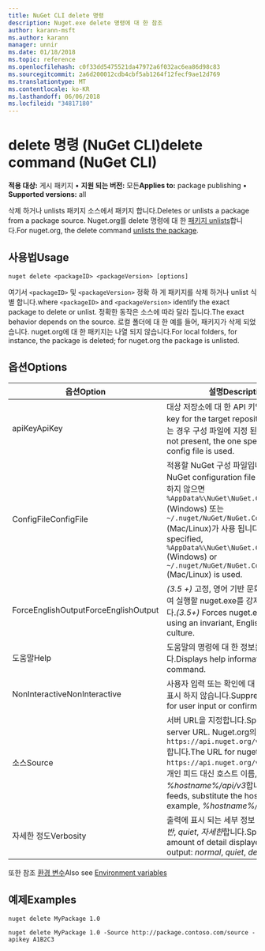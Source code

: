 ```yaml
---
title: NuGet CLI delete 명령
description: Nuget.exe delete 명령에 대 한 참조
author: karann-msft
ms.author: karann
manager: unnir
ms.date: 01/18/2018
ms.topic: reference
ms.openlocfilehash: c0f33dd5475521da47972a6f032ac6ea86d98c83
ms.sourcegitcommit: 2a6d200012cdb4cbf5ab1264f12fecf9ae12d769
ms.translationtype: MT
ms.contentlocale: ko-KR
ms.lasthandoff: 06/06/2018
ms.locfileid: "34817180"
---
```

# <a name="delete-command-nuget-cli"></a><span data-ttu-id="13c58-103">delete 명령 (NuGet CLI)</span><span class="sxs-lookup"><span data-stu-id="13c58-103">delete command (NuGet CLI)</span></span>

<span data-ttu-id="13c58-104">**적용 대상:** 게시 패키지 &bullet; **지원 되는 버전:** 모든</span><span class="sxs-lookup"><span data-stu-id="13c58-104">**Applies to:** package publishing &bullet; **Supported versions:** all</span></span>

<span data-ttu-id="13c58-105">삭제 하거나 unlists 패키지 소스에서 패키지 합니다.</span><span class="sxs-lookup"><span data-stu-id="13c58-105">Deletes or unlists a package from a package source.</span></span> <span data-ttu-id="13c58-106">Nuget.org를 delete 명령에 대 한 [패키지 unlists](../policies/deleting-packages.md)합니다.</span><span class="sxs-lookup"><span data-stu-id="13c58-106">For nuget.org, the delete command [unlists the package](../policies/deleting-packages.md).</span></span>

## <a name="usage"></a><span data-ttu-id="13c58-107">사용법</span><span class="sxs-lookup"><span data-stu-id="13c58-107">Usage</span></span>

```cli
nuget delete <packageID> <packageVersion> [options]
```

<span data-ttu-id="13c58-108">여기서 `<packageID>` 및 `<packageVersion>` 정확 하 게 패키지를 삭제 하거나 unlist 식별 합니다.</span><span class="sxs-lookup"><span data-stu-id="13c58-108">where `<packageID>` and `<packageVersion>` identify the exact package to delete or unlist.</span></span> <span data-ttu-id="13c58-109">정확한 동작은 소스에 따라 달라 집니다.</span><span class="sxs-lookup"><span data-stu-id="13c58-109">The exact behavior depends on the source.</span></span> <span data-ttu-id="13c58-110">로컬 폴더에 대 한 예를 들어, 패키지가 삭제 되었습니다. nuget.org에 대 한 패키지는 나열 되지 않습니다.</span><span class="sxs-lookup"><span data-stu-id="13c58-110">For local folders, for instance, the package is deleted; for nuget.org the package is unlisted.</span></span>

## <a name="options"></a><span data-ttu-id="13c58-111">옵션</span><span class="sxs-lookup"><span data-stu-id="13c58-111">Options</span></span>

| <span data-ttu-id="13c58-112">옵션</span><span class="sxs-lookup"><span data-stu-id="13c58-112">Option</span></span> | <span data-ttu-id="13c58-113">설명</span><span class="sxs-lookup"><span data-stu-id="13c58-113">Description</span></span> |
| --- | --- |
| <span data-ttu-id="13c58-114">apiKey</span><span class="sxs-lookup"><span data-stu-id="13c58-114">ApiKey</span></span> | <span data-ttu-id="13c58-115">대상 저장소에 대 한 API 키입니다.</span><span class="sxs-lookup"><span data-stu-id="13c58-115">The API key for the target repository.</span></span> <span data-ttu-id="13c58-116">래퍼가 없는 경우 구성 파일에 지정 된 사용 됩니다.</span><span class="sxs-lookup"><span data-stu-id="13c58-116">If not present, the one specified in the config file is used.</span></span> |
| <span data-ttu-id="13c58-117">ConfigFile</span><span class="sxs-lookup"><span data-stu-id="13c58-117">ConfigFile</span></span> | <span data-ttu-id="13c58-118">적용할 NuGet 구성 파일입니다.</span><span class="sxs-lookup"><span data-stu-id="13c58-118">The NuGet configuration file to apply.</span></span> <span data-ttu-id="13c58-119">지정 하지 않으면 `%AppData%\NuGet\NuGet.Config` (Windows) 또는 `~/.nuget/NuGet/NuGet.Config` (Mac/Linux)가 사용 됩니다.</span><span class="sxs-lookup"><span data-stu-id="13c58-119">If not specified, `%AppData%\NuGet\NuGet.Config` (Windows) or `~/.nuget/NuGet/NuGet.Config` (Mac/Linux) is used.</span></span>|
| <span data-ttu-id="13c58-120">ForceEnglishOutput</span><span class="sxs-lookup"><span data-stu-id="13c58-120">ForceEnglishOutput</span></span> | <span data-ttu-id="13c58-121">*(3.5 +)*  고정, 영어 기반 문화권을 사용 하 여 실행할 nuget.exe를 강제로 수행 합니다.</span><span class="sxs-lookup"><span data-stu-id="13c58-121">*(3.5+)* Forces nuget.exe to run using an invariant, English-based culture.</span></span> |
| <span data-ttu-id="13c58-122">도움말</span><span class="sxs-lookup"><span data-stu-id="13c58-122">Help</span></span> | <span data-ttu-id="13c58-123">도움말의 명령에 대 한 정보를 표시 합니다.</span><span class="sxs-lookup"><span data-stu-id="13c58-123">Displays help information for the command.</span></span> |
| <span data-ttu-id="13c58-124">NonInteractive</span><span class="sxs-lookup"><span data-stu-id="13c58-124">NonInteractive</span></span> | <span data-ttu-id="13c58-125">사용자 입력 또는 확인에 대 한 프롬프트를 표시 하지 않습니다.</span><span class="sxs-lookup"><span data-stu-id="13c58-125">Suppresses prompts for user input or confirmations.</span></span> |
| <span data-ttu-id="13c58-126">소스</span><span class="sxs-lookup"><span data-stu-id="13c58-126">Source</span></span> | <span data-ttu-id="13c58-127">서버 URL을 지정합니다.</span><span class="sxs-lookup"><span data-stu-id="13c58-127">Specifies the server URL.</span></span> <span data-ttu-id="13c58-128">Nuget.org의 URL은 `https://api.nuget.org/v3/index.json`합니다.</span><span class="sxs-lookup"><span data-stu-id="13c58-128">The URL for nuget.org is `https://api.nuget.org/v3/index.json`.</span></span> <span data-ttu-id="13c58-129">개인 피드 대신 호스트 이름, 예를 들어 *%hostname%/api/v3*합니다.</span><span class="sxs-lookup"><span data-stu-id="13c58-129">For private feeds, substitute the host name, for example, *%hostname%/api/v3*.</span></span> |
| <span data-ttu-id="13c58-130">자세한 정도</span><span class="sxs-lookup"><span data-stu-id="13c58-130">Verbosity</span></span> | <span data-ttu-id="13c58-131">출력에 표시 되는 세부 정보 수준을 지정: *일반*, *quiet*, *자세한*합니다.</span><span class="sxs-lookup"><span data-stu-id="13c58-131">Specifies the amount of detail displayed in the output: *normal*, *quiet*, *detailed*.</span></span> |

<span data-ttu-id="13c58-132">또한 참조 [환경 변수](cli-ref-environment-variables.md)</span><span class="sxs-lookup"><span data-stu-id="13c58-132">Also see [Environment variables](cli-ref-environment-variables.md)</span></span>

## <a name="examples"></a><span data-ttu-id="13c58-133">예제</span><span class="sxs-lookup"><span data-stu-id="13c58-133">Examples</span></span>

```cli
nuget delete MyPackage 1.0

nuget delete MyPackage 1.0 -Source http://package.contoso.com/source -apikey A1B2C3
```
